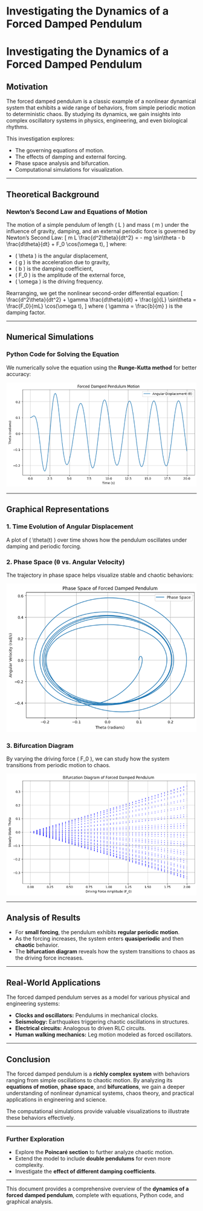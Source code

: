 # Investigating the Dynamics of a Forced Damped Pendulum
# Investigating the Dynamics of a Forced Damped Pendulum

## **Motivation**
The forced damped pendulum is a classic example of a nonlinear dynamical system that exhibits a wide range of behaviors, from simple periodic motion to deterministic chaos. By studying its dynamics, we gain insights into complex oscillatory systems in physics, engineering, and even biological rhythms.

This investigation explores:
- The governing equations of motion.
- The effects of damping and external forcing.
- Phase space analysis and bifurcation.
- Computational simulations for visualization.

---

## **Theoretical Background**
### **Newton’s Second Law and Equations of Motion**
The motion of a simple pendulum of length \( L \) and mass \( m \) under the influence of gravity, damping, and an external periodic force is governed by Newton’s Second Law:
\[
 m L \frac{d^2\theta}{dt^2} = - mg \sin\theta - b \frac{d\theta}{dt} + F_0 \cos(\omega t),
\]
where:
- \( \theta \) is the angular displacement,
- \( g \) is the acceleration due to gravity,
- \( b \) is the damping coefficient,
- \( F_0 \) is the amplitude of the external force,
- \( \omega \) is the driving frequency.

Rearranging, we get the nonlinear second-order differential equation:
\[
 \frac{d^2\theta}{dt^2} + \gamma \frac{d\theta}{dt} + \frac{g}{L} \sin\theta = \frac{F_0}{mL} \cos(\omega t),
\]
where \( \gamma = \frac{b}{m} \) is the damping factor.

---

## **Numerical Simulations**
### **Python Code for Solving the Equation**
We numerically solve the equation using the **Runge-Kutta method** for better accuracy:

![alt text](image-7.png)

---

## **Graphical Representations**
### **1. Time Evolution of Angular Displacement**
A plot of \( \theta(t) \) over time shows how the pendulum oscillates under damping and periodic forcing.

### **2. Phase Space (θ vs. Angular Velocity)**
The trajectory in phase space helps visualize stable and chaotic behaviors:

![alt text](image-8.png)

### **3. Bifurcation Diagram**
By varying the driving force \( F_0 \), we can study how the system transitions from periodic motion to chaos.

![alt text](image-9.png)

---

## **Analysis of Results**
- For **small forcing**, the pendulum exhibits **regular periodic motion**.
- As the forcing increases, the system enters **quasiperiodic** and then **chaotic** behavior.
- The **bifurcation diagram** reveals how the system transitions to chaos as the driving force increases.

---

## **Real-World Applications**
The forced damped pendulum serves as a model for various physical and engineering systems:
- **Clocks and oscillators:** Pendulums in mechanical clocks.
- **Seismology:** Earthquakes triggering chaotic oscillations in structures.
- **Electrical circuits:** Analogous to driven RLC circuits.
- **Human walking mechanics:** Leg motion modeled as forced oscillators.

---

## **Conclusion**
The forced damped pendulum is a **richly complex system** with behaviors ranging from simple oscillations to chaotic motion. By analyzing its **equations of motion**, **phase space**, and **bifurcations**, we gain a deeper understanding of nonlinear dynamical systems, chaos theory, and practical applications in engineering and science.

The computational simulations provide valuable visualizations to illustrate these behaviors effectively.

---

### **Further Exploration**
- Explore the **Poincaré section** to further analyze chaotic motion.
- Extend the model to include **double pendulums** for even more complexity.
- Investigate the **effect of different damping coefficients**.

---

This document provides a comprehensive overview of the **dynamics of a forced damped pendulum**, complete with equations, Python code, and graphical analysis. 

